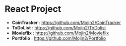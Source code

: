 # React Project

- **CoinTracker** : https://github.com/Mojin2/CoinTracker
- **ToDoList** : https://github.com/Mojin2/ToDolist
- **Movieflix** : https://github.com/Mojin2/Movieflix
- **Portfolio** : https://github.com/Mojin2/Portfolio
